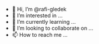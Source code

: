 - 👋 Hi, I’m @rafi-gledek
- 👀 I’m interested in ...
- 🌱 I’m currently learning ...
- 💞️ I’m looking to collaborate on ...
- 📫 How to reach me ...

<!---
rafi-gledek/rafi-gledek is a ✨ special ✨ repository because its `README.md` (this file) appears on your GitHub profile.
You can click the Preview link to take a look at your changes.
--->
